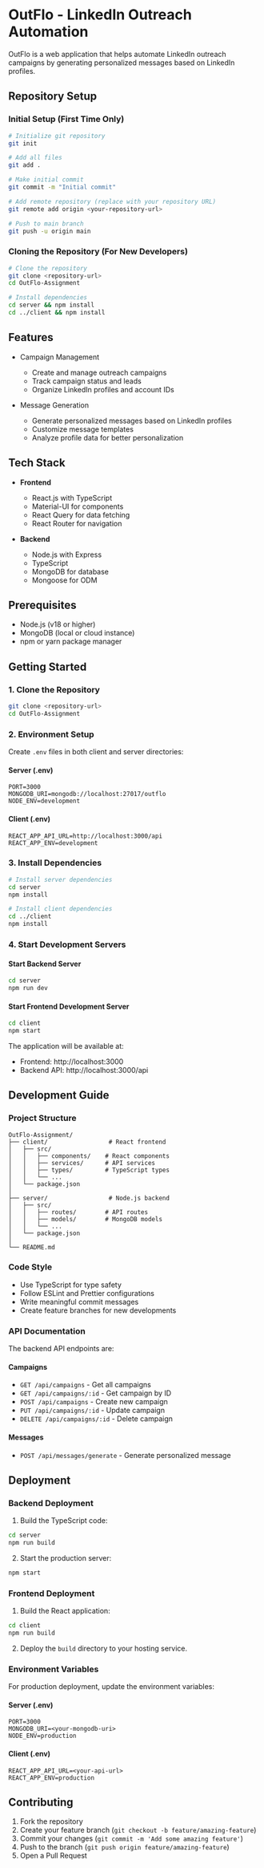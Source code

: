 # OutFlo - LinkedIn Outreach Automation

OutFlo is a web application that helps automate LinkedIn outreach campaigns by generating personalized messages based on LinkedIn profiles.

## Repository Setup

### Initial Setup (First Time Only)

```bash
# Initialize git repository
git init

# Add all files
git add .

# Make initial commit
git commit -m "Initial commit"

# Add remote repository (replace with your repository URL)
git remote add origin <your-repository-url>

# Push to main branch
git push -u origin main
```

### Cloning the Repository (For New Developers)

```bash
# Clone the repository
git clone <repository-url>
cd OutFlo-Assignment

# Install dependencies
cd server && npm install
cd ../client && npm install
```

## Features

- Campaign Management
  - Create and manage outreach campaigns
  - Track campaign status and leads
  - Organize LinkedIn profiles and account IDs

- Message Generation
  - Generate personalized messages based on LinkedIn profiles
  - Customize message templates
  - Analyze profile data for better personalization

## Tech Stack

- **Frontend**
  - React.js with TypeScript
  - Material-UI for components
  - React Query for data fetching
  - React Router for navigation

- **Backend**
  - Node.js with Express
  - TypeScript
  - MongoDB for database
  - Mongoose for ODM

## Prerequisites

- Node.js (v18 or higher)
- MongoDB (local or cloud instance)
- npm or yarn package manager

## Getting Started

### 1. Clone the Repository

```bash
git clone <repository-url>
cd OutFlo-Assignment
```

### 2. Environment Setup

Create `.env` files in both client and server directories:

#### Server (.env)
```env
PORT=3000
MONGODB_URI=mongodb://localhost:27017/outflo
NODE_ENV=development
```

#### Client (.env)
```env
REACT_APP_API_URL=http://localhost:3000/api
REACT_APP_ENV=development
```

### 3. Install Dependencies

```bash
# Install server dependencies
cd server
npm install

# Install client dependencies
cd ../client
npm install
```

### 4. Start Development Servers

#### Start Backend Server
```bash
cd server
npm run dev
```

#### Start Frontend Development Server
```bash
cd client
npm start
```

The application will be available at:
- Frontend: http://localhost:3000
- Backend API: http://localhost:3000/api

## Development Guide

### Project Structure

```
OutFlo-Assignment/
├── client/                 # React frontend
│   ├── src/
│   │   ├── components/    # React components
│   │   ├── services/      # API services
│   │   ├── types/         # TypeScript types
│   │   └── ...
│   └── package.json
│
├── server/                 # Node.js backend
│   ├── src/
│   │   ├── routes/        # API routes
│   │   ├── models/        # MongoDB models
│   │   └── ...
│   └── package.json
│
└── README.md
```

### Code Style

- Use TypeScript for type safety
- Follow ESLint and Prettier configurations
- Write meaningful commit messages
- Create feature branches for new developments

### API Documentation

The backend API endpoints are:

#### Campaigns
- `GET /api/campaigns` - Get all campaigns
- `GET /api/campaigns/:id` - Get campaign by ID
- `POST /api/campaigns` - Create new campaign
- `PUT /api/campaigns/:id` - Update campaign
- `DELETE /api/campaigns/:id` - Delete campaign

#### Messages
- `POST /api/messages/generate` - Generate personalized message

## Deployment

### Backend Deployment

1. Build the TypeScript code:
```bash
cd server
npm run build
```

2. Start the production server:
```bash
npm start
```

### Frontend Deployment

1. Build the React application:
```bash
cd client
npm run build
```

2. Deploy the `build` directory to your hosting service.

### Environment Variables

For production deployment, update the environment variables:

#### Server (.env)
```env
PORT=3000
MONGODB_URI=<your-mongodb-uri>
NODE_ENV=production
```

#### Client (.env)
```env
REACT_APP_API_URL=<your-api-url>
REACT_APP_ENV=production
```

## Contributing

1. Fork the repository
2. Create your feature branch (`git checkout -b feature/amazing-feature`)
3. Commit your changes (`git commit -m 'Add some amazing feature'`)
4. Push to the branch (`git push origin feature/amazing-feature`)
5. Open a Pull Request
